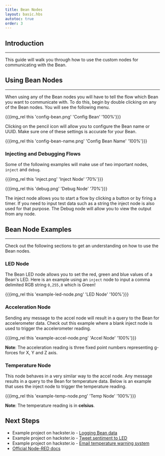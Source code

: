 ```yaml
---
title: Bean Nodes
layout: basic.hbs
autotoc: true
order: 3
---
```


## Introduction

---

This guide will walk you through how to use the custom nodes for communicating with the Bean.

## Using Bean Nodes

---

When using any of the Bean nodes you will have to tell the flow which Bean you want to communicate with. To do this, begin by double clicking on any of the Bean nodes. You will see the following menu.

{{{img_rel this 'config-bean.png' 'Config Bean' '100%'}}}

Clicking on the pencil icon will allow you to configure the Bean name or UUID. Make sure one of these settings is accurate for your Bean.

{{{img_rel this 'config-bean-name.png' 'Config Bean Name' '100%'}}}

### Injecting and Debugging Flows 

Some of the following examples will make use of two important nodes, `inject` and `debug`. 

{{{img_rel this 'inject.png' 'Inject Node' '70%'}}}

{{{img_rel this 'debug.png' 'Debug Node' '70%'}}}

The inject node allows you to start a flow by clicking a button or by firing a timer. If you need to input test data such as a string the inject node is also used for that purpose. The Debug node will allow you to view the output from any node.

## Bean Node Examples

---

Check out the following sections to get an understanding on how to use the Bean nodes.

### LED Node

The Bean LED node allows you to set the red, green and blue values of a Bean's LED. Here is an example using an `inject` node to input a comma delimited RGB string `0,255,0` which is Green!

{{{img_rel this 'example-led-node.png' 'LED Node' '100%'}}}

### Acceleration Node

Sending any message to the accel node will result in a query to the Bean for accelerometer data. Check out this example where a blank inject node is used to trigger the accelerometer reading.

{{{img_rel this 'example-accel-node.png' 'Accel Node' '100%'}}}

__Note__: The acceleration reading is three fixed point numbers representing g-forces for X, Y and Z axis.

### Temperature Node

This node behaves in a very similar way to the accel node. Any message results in a query to the Bean for temperature data. Below is an example that uses the inject node to trigger the temperature reading.

{{{img_rel this 'example-temp-node.png' 'Temp Node' '100%'}}}

__Note__: The temperature reading is in __celsius__.

## Next Steps

* Example project on hackster.io - [Logging Bean data](https://www.hackster.io/punchthrough/projects)
* Example project on hackster.io - [Tweet sentiment to LED](https://www.hackster.io/punchthrough/projects)
* Example project on hackster.io - [Email temperature warning system](https://www.hackster.io/punchthrough/projects)
* [Official Node-RED docs](http://nodered.org/docs/)
